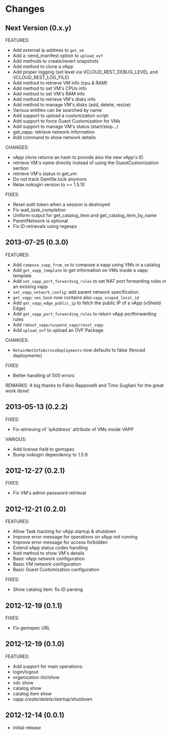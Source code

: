 Changes
==
Next Version (0.x.y)
--

FEATURES:
* Add external ip address to ```get_vm```
* Add a :send_manifest option to ```upload_ovf```
* Add methods to create/revert snapshots
* Add method to clone a vApp
* Add proper logging (set level via VCLOUD_REST_DEBUG_LEVEL and VCLOUD_REST_LOG_FILE)
* Add method to retrieve VM info (cpu & RAM)
* Add method to set VM's CPUs info
* Add method to set VM's RAM info
* Add method to retrieve VM's disks info
* Add method to manage VM's disks (add, delete, resize)
* Various entities can be searched by name
* Add support to upload a customization script
* Add support to force Guest Customization for VMs
* Add support to manage VM's status (start/stop...)
* get_vapp: retrieve network information
* Add command to show network details

CHANGES:
* vApp clone returns an hash to provide also the new vApp's ID
* retrieve VM's name directly instead of using the GuestCustomization section
* retrieve VM's status in get_vm
* Do not track Gemfile.lock anymore
* Relax nokogiri version to >= 1.5.10

FIXES:

* Reset auth token when a session is destroyed
* Fix wait_task_completion
* Uniform output for get_catalog_item and get_catalog_item_by_name
* ParentNetwork is optional
* Fix ID retrievals using regexps

2013-07-25 (0.3.0)
--

FEATURES:

* Add ```compose_vapp_from_vm``` to compose a vapp using VMs in a catalog
* Add ```get_vapp_template``` to get information on VMs inside a vapp template
* Add ```set_vapp_port_forwarding_rules``` to set NAT port forwarding rules in an existing vapp
* ```set_vapp_network_config```: add parent network specification
* ```get_vapp```: ```vms_hash``` now contains also ```vapp_scoped_local_id```
* Add ```get_vapp_edge_public_ip``` to fetch the public IP of a vApp (vShield Edge)
* Add ```get_vapp_port_forwarding_rules``` to return vApp portforwarding rules
* Add ``reboot_vapp/suspend_vapp/reset_vapp``
* Add ```upload_ovf``` to upload an OVF Package

CHANGES:

* ```RetainNetInfoAcrossDeployments``` now defaults to false (fenced deployments)

FIXES:

* Better handling of 500 errors

REMARKS:
A big thanks to Fabio Rapposelli and Timo Sugliani for the great work done!

2013-05-13 (0.2.2)
--

FIXES:

* Fix retrieving of 'ipAddress' attribute of VMs inside VAPP

VARIOUS:

* Add license field to gemspec
* Bump nokogiri dependency to 1.5.9

2012-12-27 (0.2.1)
--

FIXES:

* Fix VM's admin password retrieval

2012-12-21 (0.2.0)
--

FEATURES:

* Allow Task tracking for vApp startup & shutdown
* Improve error message for operations on vApp not running
* Improve error message for access forbidden
* Extend vApp status codes handling
* Add method to show VM's details
* Basic vApp network configuration
* Basic VM network configuration
* Basic Guest Customization configuration

FIXES:

* Show catalog item: fix ID parsing

2012-12-19 (0.1.1)
--

FIXES:

* Fix gemspec URL

2012-12-19 (0.1.0)
--

FEATURES:

* Add support for main operations:
 * login/logout
 * organization _list/show_
 * vdc _show_
 * catalog _show_
 * catalog item _show_
 * vapp _create/delete/startup/shutdown_

2012-12-14 (0.0.1)
--

* Initial release
